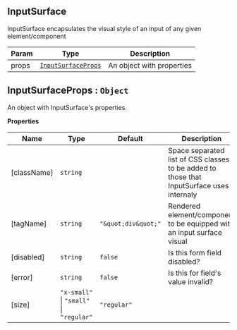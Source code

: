 <a name="InputSurface"></a>

## InputSurface
InputSurface encapsulates the visual style of an input of any given element/component


| Param | Type | Description |
| --- | --- | --- |
| props | [<code>InputSurfaceProps</code>](#InputSurfaceProps) | An object with properties |

<a name="InputSurfaceProps"></a>

## InputSurfaceProps : <code>Object</code>
An object with InputSurface's properties.

**Properties**

| Name | Type | Default | Description |
| --- | --- | --- | --- |
| [className] | <code>string</code> |  | Space separated list of CSS classes to be added to those that InputSurface uses internaly |
| [tagName] | <code>string</code> | <code>&quot;\&quot;div\&quot;&quot;</code> | Rendered element/component to be equipped with an input surface visual |
| [disabled] | <code>string</code> | <code>false</code> | Is this form field disabled? |
| [error] | <code>string</code> | <code>false</code> | Is this for field's value invalid? |
| [size] | <code>&quot;x-small&quot;</code> \| <code>&quot;small&quot;</code> \| <code>&quot;regular&quot;</code> | <code>&quot;regular&quot;</code> |  |

